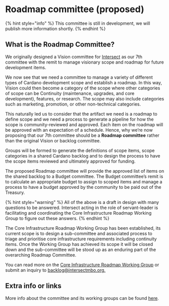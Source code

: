 # Roadmap committee (proposed)

{% hint style="info" %}
This committee is still in development, we will publish more information shortly.
{% endhint %}

## What is the Roadmap Committee?

We originally designed a Vision committee for [Intersect](https://docs.intersectmbo.org/) as our 7th committee with the remit to manage visionary scope and roadmap for future development items.

We now see that we need a committee to manage a variety of different types of Cardano development scope and establish a roadmap. In this way, Vision could then become a category of the scope where other categories of scope can be Continuity (maintenance, upgrades, and core development), features, or research. The scope may also include categories such as marketing, promotion, or other non-technical categories.

This naturally led us to consider that the artifact we need is a roadmap to define scope and we need a process to generate a pipeline for how the scope is community-reviewed and approved. Each item on the roadmap will be approved with an expectation of a schedule. Hence, why we’re now proposing that our 7th committee should be a **Roadmap committee** rather than the original Vision or backlog committee.&#x20;

Groups will be formed to generate the definitions of scope items, scope categories in a shared Cardano backlog and to design the process to have the scope items reviewed and ultimately approved for funding.

The proposed Roadmap committee will provide the approved list of items on the shared backlog to a Budget committee. The Budget committee’s remit is to calculate an appropriate budget to assign to scoped items and manage a process to have a budget approved by the community to be paid out of the Treasury.

{% hint style="warning" %}
All of the above is a draft in design with many questions to be answered. Intersect acting in the role of servant-leader is facilitating and coordinating the Core Infrastructure Roadmap Working Group to figure out these answers.
{% endhint %}

The Core Infrastructure Roadmap Working Group has been established, its current scope is to design a sub-committee and associated process to triage and prioritise core infrastructure requirements including continuity items.  Once the Working Group has achieved its scope it will be closed down and the sub-committee will be stood up as an enduring part of the overarching Roadmap Committee. &#x20;

You can read more on the [Core Infrastructure Roadmap Working Group](working-group/core-infrastructure-roadmap-working-group/) or submit an inquiry to [backlog@intersectmbo.org.](mailto:backlog@intersectmbo.org)

## Extra info or links

More info about the committee and its working groups can be found [here](working-group/core-infrastructure-roadmap-working-group/).
